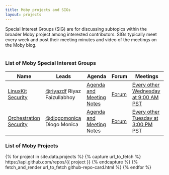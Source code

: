 ```yaml
---
title: Moby projects and SIGs
layout: projects
---
```


<div class="lead">Special Interest Groups (SIG) are for discussing subtopics within the broader Moby project among interested contributors. SIGs typically meet every week and post their meeting minutes and video of the meetings on the Moby blog.</div>
<br />

### List of Moby Special Interest Groups

| Name | Leads | Agenda | Forum | Meetings |
|------|-------|--------|-------|----------|
| [LinuxKit Security](https://github.com/linuxkit/linuxkit/tree/master/sigs/security) | [@riyazdf](https://github.com/riyazdf) Riyaz Faizullabhoy | [Agenda and Meeting Notes](https://github.com/linuxkit/linuxkit/tree/master/reports/sig-security) | [Forum](https://forums.mobyproject.org/c/sig/linuxkit-security) | [Every other Wednesday at 9:00 AM PST](https://docker.zoom.us/j/779801882) |
| [Orchestration Security](https://github.com/docker/swarmkit/tree/master/sigs/orchestration-security) | [@diogomonica](https://github.com/diogomonica) Diogo Monica | [Agenda and Meeting Notes](https://docs.google.com/document/d/1co6Jv9Mq8jeToK-sYNNXwUQiPWcDCvlNJ5bozAOfriE/edit) | [Forum](https://forums.mobyproject.org/c/sig/orchestration-security) | [Every other Tuesday at 3:00 PM PST](https://docker.zoom.us/j/417366441) |

### List of Moby Projects

<div class="row">
<div class="col align-self-center">
{% for project in site.data.projects %}
{% capture url_to_fetch %}
https://api.github.com/repos/{{ project }}
{% endcapture %}
{% fetch_and_render url_to_fetch github-repo-card.html %}
{% endfor %}
</div>
</div>